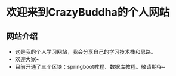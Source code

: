 # 欢迎来到CrazyBuddha的个人网站
## 网站介绍
- 这是我的个人学习网站，我会分享自己的学习技术栈和思路。
- 欢迎大家~
- 目前开通了三个区块：springboot教程、数据库教程。敬请期待~